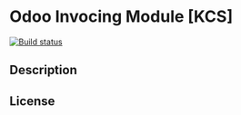 # Odoo Invocing Module [KCS]
[![Build status](https://dev.azure.com/kcsprojects/Odoo%20Enterprise/_apis/build/status/Billing%20DO%20Enterprise%20-%20Features%20CI)](https://dev.azure.com/kcsprojects/Odoo%20Enterprise/_build/latest?branchName=develop)
## Description
## License